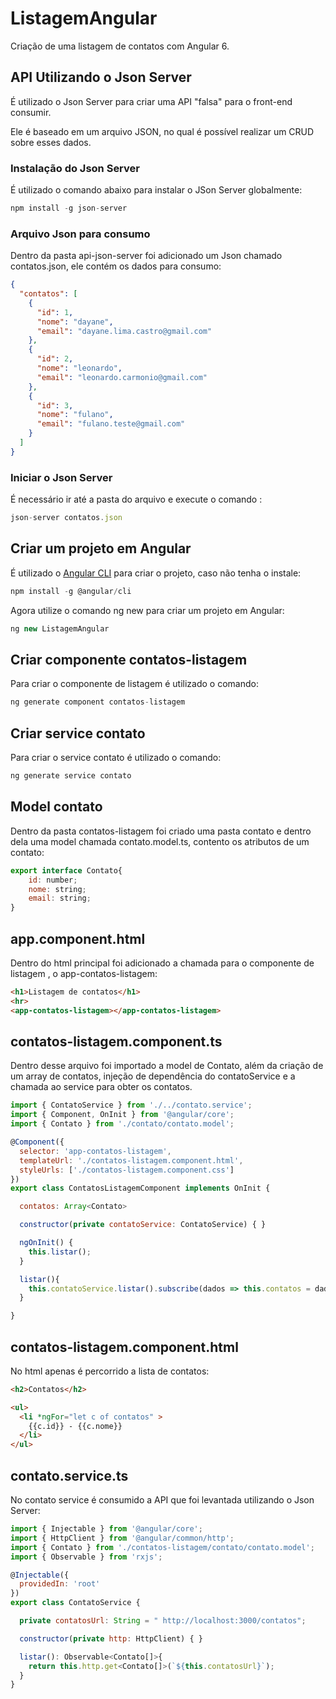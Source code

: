# ListagemAngular

Criação de uma listagem de contatos com Angular 6.

## API Utilizando o Json Server

É utilizado o Json Server para criar uma API "falsa" para o front-end consumir. 

Ele é baseado em um arquivo JSON, no qual é possível realizar um CRUD sobre esses dados.

### Instalação do Json Server

É utilizado o comando abaixo para instalar o JSon Server globalmente:

```javascript
npm install -g json-server
````

### Arquivo Json para consumo

Dentro da pasta api-json-server foi adicionado um Json chamado contatos.json, ele contém os dados para consumo:

```json
{
  "contatos": [
    {
      "id": 1,
      "nome": "dayane",
      "email": "dayane.lima.castro@gmail.com"
    },
    {
      "id": 2,
      "nome": "leonardo",
      "email": "leonardo.carmonio@gmail.com"
    },
    {
      "id": 3,
      "nome": "fulano",
      "email": "fulano.teste@gmail.com"
    }
  ]
}
````

### Iniciar o Json Server

É necessário ir até a pasta do arquivo e execute o comando :

```javascript
json-server contatos.json
````

## Criar um projeto em Angular

É utilizado o [Angular CLI](https://github.com/angular/angular-cli) para criar o projeto, caso não tenha o instale:

```javascript
npm install -g @angular/cli
````
Agora utilize o comando ng new para criar um projeto em Angular:

```javascript
ng new ListagemAngular
````

## Criar componente contatos-listagem

Para criar o componente de listagem é utilizado o comando:

```javascript
ng generate component contatos-listagem
````

## Criar service contato

Para criar o service contato é utilizado o comando:

```javascript
ng generate service contato
````

## Model contato

Dentro da pasta contatos-listagem foi criado uma pasta contato e dentro dela uma model chamada contato.model.ts, contento os atributos de um contato:

```javascript
export interface Contato{
    id: number;
    nome: string;
    email: string;
} 
````
  
## app.component.html

Dentro do html principal foi adicionado a chamada para o componente de listagem , o app-contatos-listagem:

```html
<h1>Listagem de contatos</h1>
<hr>
<app-contatos-listagem></app-contatos-listagem>
````

## contatos-listagem.component.ts

Dentro desse arquivo foi importado a model de Contato, além da criação de um array de contatos, injeção de dependência do contatoService e a chamada ao service para obter os contatos.

```javascript
import { ContatoService } from './../contato.service';
import { Component, OnInit } from '@angular/core';
import { Contato } from './contato/contato.model';

@Component({
  selector: 'app-contatos-listagem',
  templateUrl: './contatos-listagem.component.html',
  styleUrls: ['./contatos-listagem.component.css']
})
export class ContatosListagemComponent implements OnInit {

  contatos: Array<Contato>

  constructor(private contatoService: ContatoService) { }

  ngOnInit() {
    this.listar();
  }

  listar(){
    this.contatoService.listar().subscribe(dados => this.contatos = dados);
  }

}

````

## contatos-listagem.component.html

No html apenas é percorrido a lista de contatos:

```html
<h2>Contatos</h2>

<ul>
  <li *ngFor="let c of contatos" >
    {{c.id}} - {{c.nome}}
  </li>
</ul>
````

## contato.service.ts

No contato service é consumido a API que foi levantada utilizando o Json Server:

```javascript
import { Injectable } from '@angular/core';
import { HttpClient } from '@angular/common/http';
import { Contato } from './contatos-listagem/contato/contato.model';
import { Observable } from 'rxjs';

@Injectable({
  providedIn: 'root'
})
export class ContatoService {

  private contatosUrl: String = " http://localhost:3000/contatos";

  constructor(private http: HttpClient) { }

  listar(): Observable<Contato[]>{
    return this.http.get<Contato[]>(`${this.contatosUrl}`);
  }
}

````
